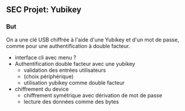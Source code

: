 ## SEC Projet: Yubikey

### But

On a une clé USB chiffrée à l'aide d'une Yubikey et d'un mot de passe, comme pour une authentification à double facteur. 



- interface cli avec menu ?
- Authentification double facteur avec une yubikey
  - validation des entrées utilisateurs
  - (choix périphérique)
  - utilisation yubikey comme double facteur
- chiffrement du device
  - chiffrement symétrique avec dérivation de mot de passe
  - lecture des données comme des bytes
